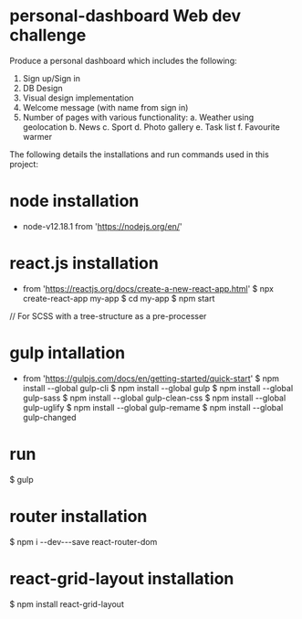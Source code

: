 # personal-dashboard Web dev challenge
Produce a personal dashboard which includes the following:
1. Sign up/Sign in
2. DB Design
3. Visual design implementation
4. Welcome message (with name from sign in)
5. Number of pages with various functionality:
    a. Weather using geolocation
    b. News
    c. Sport
    d. Photo gallery
    e. Task list
    f. Favourite warmer

The following details the installations and run commands used in this project:    

# node installation
- node-v12.18.1 from 'https://nodejs.org/en/'

# react.js installation 
- from 'https://reactjs.org/docs/create-a-new-react-app.html'
$ npx create-react-app my-app
$ cd my-app
$ npm start

// For SCSS with a tree-structure as a pre-processer
# gulp intallation 
- from 'https://gulpjs.com/docs/en/getting-started/quick-start'
$ npm install --global gulp-cli
$ npm install --global gulp
$ npm install --global gulp-sass
$ npm install --global gulp-clean-css
$ npm install --global gulp-uglify
$ npm install --global gulp-remame
$ npm install --global gulp-changed

# run 
$ gulp

# router installation
$ npm i --dev---save react-router-dom

# react-grid-layout installation
$ npm install react-grid-layout